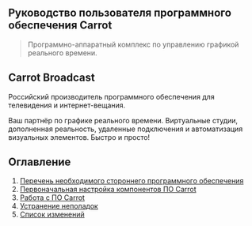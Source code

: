 ﻿## Руководство пользователя программного обеспечения Carrot

> Программно-аппаратный комплекс по управлению графикой реального времени.

## Carrot Broadcast

Российский производитель программного обеспечения для телевидения и интернет-вещания.

Ваш партнёр по графике реального времени. Виртуальные студии, дополненная реальность, удаленные подключения и автоматизация визуальных элементов. Быстро и просто!

## Оглавление

1. [Перечень необходимого стороннего программного обеспечения](thirdparty.md)
1. [Первоначальная настройка компонентов ПО Carrot](settings.md)
1. [Работа с ПО Carrot](workflow.md)
1. [Устранение неполадок](troubleshooting.md)
1. [Список изменений](updates.md)
